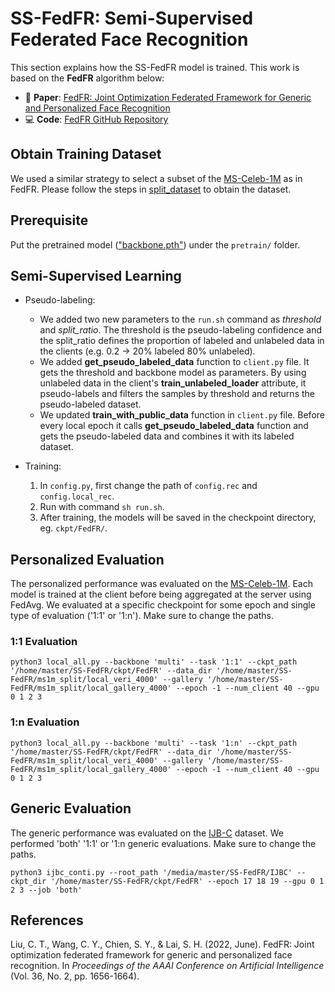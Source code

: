 # SS-FedFR: Semi-Supervised Federated Face Recognition

This section explains how the SS-FedFR model is trained. This work is based on the **FedFR** algorithm below:

- 📄 **Paper**: [FedFR: Joint Optimization Federated Framework for Generic and Personalized Face Recognition](https://ojs.aaai.org/index.php/AAAI/article/view/20057)  
- 💻 **Code**: [FedFR GitHub Repository](https://github.com/jackie840129/FedFR)

## Obtain Training Dataset

We used a similar strategy to select a subset of the [MS-Celeb-1M](https://doi.org/10.1007/978-3-319-46487-9_6) as in FedFR. Please follow the steps in [split_dataset](https://github.com/jackie840129/FedFR/tree/main/split_dataset) to obtain the dataset.

## Prerequisite

Put the pretrained model (["backbone.pth"](https://drive.google.com/file/d/19d-Qm-RkBh9E2P1o_ZbdrHAyoZocFZbK/view?usp=sharing)) under the `pretrain/` folder.

## Semi-Supervised Learning

- Pseudo-labeling:
  - We added two new parameters to the `run.sh` command as *threshold* and *split_ratio*. The threshold is the pseudo-labeling confidence and the split_ratio defines the proportion of labeled and unlabeled data in the clients (e.g. 0.2 → 20% labeled 80% unlabeled).
  - We added **get_pseudo_labeled_data** function to `client.py` file. It gets the threshold and backbone model as parameters. By using unlabeled data in the client's **train_unlabeled_loader** attribute, it pseudo-labels and filters the samples by threshold and returns the pseudo-labeled dataset. 
  - We updated **train_with_public_data** function in `client.py` file. Before every local epoch it calls **get_pseudo_labeled_data** function and gets the pseudo-labeled data and combines it with its labeled dataset.

- Training:
  1. In `config.py`, first change the path of `config.rec` and `config.local_rec`.
  2. Run with command `sh run.sh`.
  3. After training, the models will be saved in the checkpoint directory, eg. `ckpt/FedFR/`.

## Personalized Evaluation

The personalized performance was evaluated on the [MS-Celeb-1M](https://doi.org/10.1007/978-3-319-46487-9_6). Each model is trained at the client before being aggregated at the server using FedAvg. We evaluated at a specific checkpoint for some epoch and single type of evaluation ('1:1' or '1:n'). Make sure to change the paths.

### 1:1 Evaluation
```
python3 local_all.py --backbone 'multi' --task '1:1' --ckpt_path '/home/master/SS-FedFR/ckpt/FedFR' --data_dir '/home/master/SS-FedFR/ms1m_split/local_veri_4000' --gallery '/home/master/SS-FedFR/ms1m_split/local_gallery_4000' --epoch -1 --num_client 40 --gpu 0 1 2 3
```

### 1:n Evaluation
```
python3 local_all.py --backbone 'multi' --task '1:n' --ckpt_path '/home/master/SS-FedFR/ckpt/FedFR' --data_dir '/home/master/SS-FedFR/ms1m_split/local_veri_4000' --gallery '/home/master/SS-FedFR/ms1m_split/local_gallery_4000' --epoch -1 --num_client 40 --gpu 0 1 2 3
```

## Generic Evaluation

The generic performance was evaluated on the [IJB-C](https://ieeexplore.ieee.org/abstract/document/8411217) dataset. We performed 'both' '1:1' or '1:n generic evaluations. Make sure to change the paths.
```
python3 ijbc_conti.py --root_path '/media/master/SS-FedFR/IJBC' --ckpt_dir '/home/master/SS-FedFR/ckpt/FedFR' --epoch 17 18 19 --gpu 0 1 2 3 --job 'both'
```

## References

Liu, C. T., Wang, C. Y., Chien, S. Y., & Lai, S. H. (2022, June). FedFR: Joint optimization federated framework for generic and personalized face recognition. In *Proceedings of the AAAI Conference on Artificial Intelligence* (Vol. 36, No. 2, pp. 1656-1664).